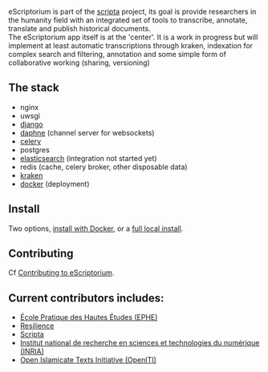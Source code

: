 eScriptorium is part of the [scripta](https://www.psl.eu/en/scripta) project, its goal is provide researchers in the humanity field with an integrated set of tools to transcribe, annotate, translate and publish historical documents.  
The eScriptorium app itself is at the 'center'. It is a work in progress but will implement at least automatic transcriptions through kraken, indexation for complex search and filtering, annotation and some simple form of collaborative working (sharing, versioning)
  
## The stack
- nginx
- uwsgi
- [django](https://www.djangoproject.com/)
- [daphne](https://github.com/django/daphne) (channel server for websockets)
- [celery](http://www.celeryproject.org/)
- postgres
- [elasticsearch](https://www.elastic.co/) (integration not started yet)
- redis (cache, celery broker, other disposable data)
- [kraken](http://kraken.re)
- [docker](https://www.docker.com/) (deployment)
  
  
## Install
Two options, [install with Docker](https://gitlab.com/scripta/escriptorium/-/wikis/docker-install), or a [full local install](https://gitlab.com/scripta/escriptorium/-/wikis/full-install).  


## Contributing
Cf [Contributing to eScriptorium](https://gitlab.inria.fr/scripta/escriptorium/-/wikis/contributing).

## Current contributors includes:
- [École Pratique des Hautes Études (EPHE)](https://www.ephe.psl.eu)
- [Resilience](https://www.resilience-ri.eu/)
- [Scripta](https://scripta.psl.eu/en/)
- [Institut national de recherche en sciences et technologies du numérique (INRIA)](https://inria.fr/en)
- [Open Islamicate Texts Initiative (OpenITI)](https://www.openiti.org/)
